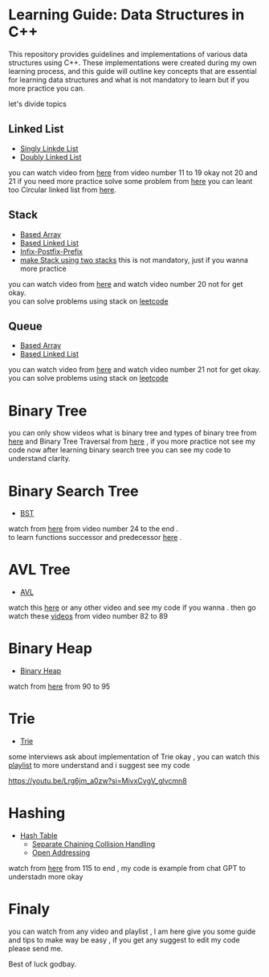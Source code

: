 # Learning Guide: Data Structures in C++
This repository provides guidelines and implementations of various data structures using C++. These implementations were created during my own learning process, and this guide will outline key concepts that are essential for learning data structures and what is not mandatory to learn but if you more practice you can.

let's divide topics 
## Linked List 
* [Singly Linkde List](https://github.com/Mohamedgamal235/Data-Structure-C-plus-plus/tree/master/01-%20Linked%20List/Singly%20Linked%20List) 
* [Doubly Linked List](https://github.com/Mohamedgamal235/Data-Structure-C-plus-plus/tree/master/01-%20Linked%20List/Doubly%20Linked%20List) 

you can watch video from [here](https://www.youtube.com/playlist?list=PLwCMLs3sjOY4UQq4vXgGPwGLVX1Y5faaS) from video number 11 to 19 okay not 20 and 21 
if you need more practice solve some problem from [here](https://medium.com/javarevisited/15-leetcode-problems-to-get-better-at-linked-list-4c5aa8cd4a11)
you can leant too Circular linked list from [here](https://youtu.be/MXEIYJGB0nk?si=DjMcRvLmV5QWmhTt). 


## Stack 
* [Based Array](https://github.com/Mohamedgamal235/Data-Structure-C-plus-plus/tree/master/02-%20Stack/1-Based%20Array)
* [Based Linked List](https://github.com/Mohamedgamal235/Data-Structure-C-plus-plus/tree/master/02-%20Stack/2-%20Based%20Linked%20List)
* [Infix-Postfix-Prefix](https://github.com/Mohamedgamal235/Data-Structure-C-plus-plus/tree/master/02-%20Stack/4-%20Infix-Posfix-Prefix)
* [make Stack using two stacks](https://github.com/Mohamedgamal235/Data-Structure-C-plus-plus/tree/master/02-%20Stack/3-%20Using%20Two%20Stacks) this is not mandatory, just if you wanna more practice 

you can watch video from [here](https://www.youtube.com/playlist?list=PLwCMLs3sjOY4UQq4vXgGPwGLVX1Y5faaS) and watch video number 20 not for get okay.  
you can solve problems using stack on [leetcode](https://leetcode.com/problemset/?page=1&topicSlugs=stack)

## Queue
* [Based Array](https://github.com/Mohamedgamal235/Data-Structure-C-plus-plus/tree/master/03-%20Queue/1-Based%20Array)
* [Based Linked List](https://github.com/Mohamedgamal235/Data-Structure-C-plus-plus/tree/master/03-%20Queue/2-%20Based%20Linked%20List)

you can watch video from [here](https://www.youtube.com/playlist?list=PLwCMLs3sjOY4UQq4vXgGPwGLVX1Y5faaS) and watch video number 21 not for get okay.  
you can solve problems using stack on [leetcode](https://leetcode.com/problemset/?page=1&topicSlugs=stack)

# Binary Tree 
you can only show videos what is binary tree and types of binary tree from [here](https://youtu.be/abaxG_-P9Ug?si=z_Kit9TXymRUbarh) and Binary Tree Traversal from [here](https://youtu.be/tFsfKTTJD6I?si=FTcqxRhUIdYCH3JX) , if you more practice not see my code now after learning binary search tree you can see my code to understand clarity.

# Binary Search Tree  
* [BST](https://github.com/Mohamedgamal235/Data-Structure-C-plus-plus/tree/master/05-%20Binary%20Search%20Tree)

watch from [here](https://www.youtube.com/playlist?list=PLwCMLs3sjOY4UQq4vXgGPwGLVX1Y5faaS) from video number 24 to the end .  
to learn functions successor and predecessor [here](https://youtu.be/MikbKCPVsBY?si=Vo4c70aWCWSzJkKY) .

# AVL Tree 
* [AVL](https://github.com/Mohamedgamal235/Data-Structure-C-plus-plus/tree/master/06-%20AVL%20Tree)

watch this [here](https://youtu.be/br-1squJfkA?si=26IbU4HfRCe0EQN4) or any other video and see my code if you wanna .
then go watch these [videos](https://youtu.be/u3OVSkuOdqI?si=SuegE202aJv6Ig0A) from video number 82 to 89 

# Binary Heap 
* [Binary Heap](https://github.com/Mohamedgamal235/Data-Structure-C-plus-plus/tree/master/07-%20Binary%20Heap)

watch from [here](https://youtu.be/86mQ1gD3Zgg?si=j2qrPQcUBqWEbYzO) from 90 to 95 



# Trie
* [Trie](https://github.com/Mohamedgamal235/Data-Structure-C-plus-plus/tree/master/08-%20Letter%20Tree%20(Trie))

some interviews ask about implementation of Trie okay , you can watch this [playlist](https://www.youtube.com/playlist?list=PLEJXowNB4kPyi859E6qGUs7jlpQehJndl) to more understand and i suggest see my code 


https://youtu.be/Lrg6jm_a0zw?si=MivxCvgV_glvcmn8
# Hashing
* [Hash Table](https://github.com/Mohamedgamal235/Data-Structure-C-plus-plus/tree/master/09-%20Hash%20Table)
    * [Separate Chaining Collision Handling](https://github.com/Mohamedgamal235/Data-Structure-C-plus-plus/tree/master/09-%20Hash%20Table/1-%20Separate%20Chaining%20Collision%20Handling)
    * [Open Addressing](https://github.com/Mohamedgamal235/Data-Structure-C-plus-plus/tree/master/09-%20Hash%20Table/2-%20Open%20Addressing)

watch from [here](https://youtu.be/Lrg6jm_a0zw?si=DCwTuvVUBVeYNiR0) from 115 to end , my code is example from chat GPT to understadn more okay 


# Finaly 
you can watch from any video and playlist , I am here give you some guide and tips to make way be easy , if you get any suggest to edit my code please send me.

Best of luck godbay.

